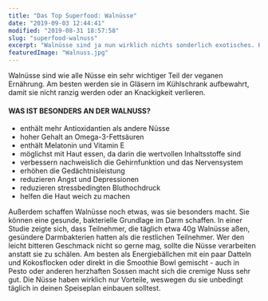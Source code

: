 ```yaml
---
title: "Das Top Superfood: Walnüsse"
date: "2019-09-03 12:44:41"
modified: "2019-08-31 18:57:58"
slug: "superfood-walnuss"
excerpt: "Walnüsse sind ja nun wirklich nichts sonderlich exotisches. Kennen wir alle und - sofern du keine Allergie hast - haben wir sie auch alle schon gegessen. Was soll nun besonders an der Nuss sein? "
featuredImage: "Walnuss.jpg"
---
```


Walnüsse sind wie alle Nüsse ein sehr wichtiger Teil der veganen Ernährung. Am besten werden sie in Gläsern im Kühlschrank aufbewahrt, damit sie nicht ranzig werden oder an Knackigkeit verlieren.

#### WAS IST BESONDERS AN DER WALNUSS?

*   enthält mehr Antioxidantien als andere Nüsse
*   hoher Gehalt an Omega-3-Fettsäuren
*   enthält Melatonin und Vitamin E
*   möglichst mit Haut essen, da darin die wertvollen Inhaltsstoffe sind
*   verbessern nachweislich die Gehirnfunktion und das Nervensystem
*   erhöhen die Gedächtnisleistung
*   reduzieren Angst und Depressionen
*   reduzieren stressbedingten Bluthochdruck
*   helfen die Haut weich zu machen

Außerdem schaffen Walnüsse noch etwas, was sie besonders macht. Sie können eine gesunde, bakterielle Grundlage im Darm schaffen. In einer Studie zeigte sich, dass Teilnehmer, die täglich etwa 40g Walnüsse aßen, gesündere Darmbakterien hatten als die restlichen Teilnehmer. Wer den leicht bitteren Geschmack nicht so gerne mag, sollte die Nüsse verarbeiten anstatt sie zu schälen. Am besten als Energiebällchen mit ein paar Datteln und Kokosflocken oder direkt in die Smoothie Bowl gemischt - auch in Pesto oder anderen herzhaften Sossen macht sich die cremige Nuss sehr gut. Die Nüsse haben wirklich nur Vorteile, weswegen du sie unbedingt täglich in deinen Speiseplan einbauen solltest.